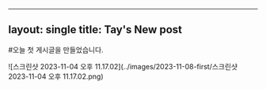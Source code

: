 ----
layout: single
title: Tay's New post
----

#오늘 첫 게시글을 만들었습니다.

![스크린샷 2023-11-04 오후 11.17.02](../images/2023-11-08-first/스크린샷 2023-11-04 오후 11.17.02.png)

 
